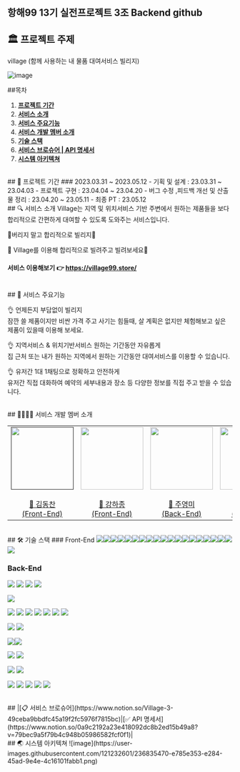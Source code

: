 ## 항해99 13기 실전프로젝트 3조 Backend github

## 🏛 프로젝트 주제
village (함께 사용하는 내 물품 대여서비스 빌리지)

![image](https://user-images.githubusercontent.com/121232601/236824690-a57b0033-abf3-4db0-947c-d7cb301a5aff.png)

##목차

1. [**프로젝트 기간**](#1) 
2. [**서비스 소개**](#2) 
3. [**서비스 주요기능**](#3) 
4. [**서비스 개발 멤버 소개**](#4) 
5. [**기술 스택**](#5)
6. [**서비스 브로슈어 | API 명세서**](#6)
7. [**시스템 아키텍쳐**](#7) 

<br/>


<div id="1"></div>
## 📅 프로젝트 기간
### 2023.03.31 ~ 2023.05.12
- 기획 및 설계 : 23.03.31 ~ 23.04.03
- 프로젝트 구현 : 23.04.04 ~ 23.04.20
- 버그 수정 ,피드백 개선 및 산출물 정리 : 23.04.20 ~ 23.05.11
- 최종 PT : 23.05.12

<br/>


<div id="2"></div>
## 🔍 서비스 소개
Village는 지역 및 위치서비스 기반 주변에서 원하는 제품들을 보다 합리적으로 간편하게 대여할 수 있도록 도와주는 서비스입니다.

📌버리지 말고 합리적으로 빌리지📌

📌 Village를 이용해 합리적으로 빌려주고 빌려보세요📌
#### 서비스 이용해보기 👉 https://village99.store/

<br/>


<div id="3"></div>
## 📲 서비스 주요기능

👌 언제든지 부담없이 빌리지  
잠깐 쓸 제품이지만 비싼 가격 주고 사기는 힘들때, 살 계획은 없지만 체험해보고 싶은 제품이 있을때 이용해 보세요.

👌 지역서비스 & 위치기반서비스 원하는 기간동안 자유롭게  
집 근처 또는 내가 원하는 지역에서 원하는 기간동안 대여서비스를 이용할 수 있습니다.

👌 유저간 1대 1채팅으로 정확하고 안전하게  
유저간 직접 대화하여 예약의 세부내용과 장소 등 다양한 정보를 직접 주고 받을 수 있습니다.

<br/>


<div id="4"></div>
## 👩‍👩‍👧‍👧 서비스 개발 멤버 소개
<table>
    <tr><td height="140px" align="center"> <a href=""https://github.com/Dongckim">
            <img src="https://avatars.githubusercontent.com/Dongckim" width="140px" /> <br><br> 🤪 김동찬 <br>(Front-End) </a> <br></td>
        <td height="140px" align="center"> <a href="https://github.com/monoha724">
            <img src="https://avatars.githubusercontent.com/monoha724" width="140px" /> <br><br> 🤪 강하종 <br>(Front-End) </a> <br></td>
        <td height="140px" align="center"> <a href="https://github.com/jooyeongmee">
            <img src="https://avatars.githubusercontent.com/jooyeongmee" width="140px" /> <br><br> 🤪 주영미 <br>(Back-End) </a> <br></td>
        <td height="140px" align="center"> <a href="https://github.com/Apfelsaft-ASAP">
            <img src="https://avatars.githubusercontent.com/Apfelsaft-ASAP" width="140px" /> <br><br> 🤪 노명빈 <br>(Back-End) </a> <br></td>
        <td height="140px" align="center"> <a href="">
            <img src="https://avatars.githubusercontent.com/*" width="140px" /> <br><br> 🤪 이예지 <br>(Designer) </a> <br></td>    
    </tr>
<table>

<br/>


<div id="5"></div>
## 🛠 기술 스택
### Front-End
<img src="https://img.shields.io/badge/visualstudio-5C2D91?style=flat-square&logo=visualstudio&logoColor=white"/> <img src="https://img.shields.io/badge/github-181717?style=flat-square&logo=github&logoColor=white"/>  <img src="https://img.shields.io/badge/git-F05032?style=flat-square&logo=git&logoColor=white"/>  
<img src="https://img.shields.io/badge/javascript-F7DF1E?style=flat-square&logo=javascript&logoColor=white"/> <img src="https://img.shields.io/badge/react-61DAFB?style=flat-square&logo=react&logoColor=white"/>  
<img src="https://img.shields.io/badge/reactquery-FF4154?style=flat-square&logo=reactquery&logoColor=white"/> <img src="https://img.shields.io/badge/axios-5A29E4?style=flat-square&logo=axios&logoColor=white"/> <img src="https://img.shields.io/badge/styledcomponents-DB7093?style=flat-square&logo=styledcomponents&logoColor=white"/> <img src="https://img.shields.io/badge/redux-764ABC?style=flat-square&logo=redux&logoColor=white"/> <img src="https://img.shields.io/badge/reactrouter-CA4245?style=flat-square&logo=reactrouter&logoColor=white"/> <img src="https://img.shields.io/badge/JWT-Decoder-FF6C37?style=flat-square&logoColor=white"/> <img src="https://img.shields.io/badge/react-datepicker-61DAFB?style=flat-square&logoColor=white"/> <img src="https://img.shields.io/badge/react-observer-61DAFB?style=flat-square&logoColor=white"/> <img src="https://img.shields.io/badge/stomp-000000?style=flat-square&logoColor=white"/> <img src="https://img.shields.io/badge/sockJS-F7DF1E?style=flat-square&logoColor=white"/> <img src="https://img.shields.io/badge/nanoid-3DDC84?style=flat-square&logoColor=white"/>  
<img src="https://img.shields.io/badge/AWS-CLI-232F3E?style=flat-square&logo=amazonaws&logoColor=white"/> <img src="https://img.shields.io/badge/AmazonS3-569A31?style=flat-square&logo=AmazonS3&logoColor=white"/> <img src="https://img.shields.io/badge/CloudFront-527FFF?style=flat-square&logoColor=white"/> <img src="https://img.shields.io/badge/AWS Route 53-FF6C37?style=flat-square&logoColor=white">

### Back-End
<img src="https://img.shields.io/badge/IntelliJIDEA-000000?style=flat-square&logo=IntelliJIDEA&logoColor=white"/> <img src="https://img.shields.io/badge/Postman-FF6C37?style=flat-square&logo=Postman&logoColor=white"/> <img src="https://img.shields.io/badge/github-181717?style=flat-square&logo=github&logoColor=white"/>  <img src="https://img.shields.io/badge/git-F05032?style=flat-square&logo=git&logoColor=white"/> 

<img src="https://img.shields.io/badge/Java-007396?style=flat-square&logo=Java&logoColor=white"/> 
 
<img src="https://img.shields.io/badge/gradle-02303A?style=flat-square&logo=gradle&logoColor=white"/> <img src="https://img.shields.io/badge/Spring-6DB33F?style=flat-square&logo=spring&logoColor=white"/>  <img src="https://img.shields.io/badge/SpringSecurity-6DB33F?style=flat-square&logo=SpringSecurity&logoColor=white"/> <img src="https://img.shields.io/badge/SpringBoot-6DB33F?style=flat-square&logo=springboot&logoColor=white"/> <img src="https://img.shields.io/badge/jsonwebtokens-000000?style=flat-square&logo=jsonwebtokens&logoColor=white"> <img src="https://img.shields.io/badge/Web Socket-02303A?style=flat-square&logoColor=white"/> <img src="https://img.shields.io/badge/stomp-02303A?style=flat-square&logoColor=white"/>

<img src="https://img.shields.io/badge/AmazonRDS-527FFF?style=flat-square&logo=AmazonRDS&logoColor=white"/> <img src="https://img.shields.io/badge/redis-DC382D?style=flat-square&logo=redis&logoColor=white"/> 

<img src="https://img.shields.io/badge/AWS Route 53-FF6C37?style=flat-square&logoColor=white"> 

<img src="https://img.shields.io/badge/CloudFront-527FFF?style=flat-square&logoColor=white"/>

<img src="https://img.shields.io/badge/CodeDeploy-007396?style=flat-square&logoColor=white"/> <img src="https://img.shields.io/badge/GitHub Actions-2088FF?style=flat-square&logo=githubactions&logoColor=white"/>

<img src="https://img.shields.io/badge/apachejmeter-D22128?style=flat-square&logo=apachejmeter&logoColor=white"/>  <img src="https://img.shields.io/badge/Jacoco-D22128?style=flat-square&logoColor=white"/>

<img src="https://img.shields.io/badge/https-527FFF?style=flat-square"> <img src="https://img.shields.io/badge/AmazonEC2-FF9900?style=flat-square&logo=AmazonEC2&logoColor=white"/>  <img src="https://img.shields.io/badge/AmazonS3-569A31?style=flat-square&logo=AmazonS3&logoColor=white"/>  <img src="https://img.shields.io/badge/MySQL-4479A1?style=flat-square&logo=MySQL&logoColor=white"/>  <img src="https://img.shields.io/badge/Ubuntu-E95420?style=flat-square&logo=Ubuntu&logoColor=white"/>

<br/>


<div id="6"></div>
## |[📋 서비스 브로슈어](https://www.notion.so/Village-3-49ceba9bbdfc45a19f2fc5976f7815bc)|[✅ API 명세서](https://www.notion.so/0a9c2192a23e418092dc8b2ed15b49a8?v=79bec9a5f79b4c948b05986582fcf0f1)|


<br/>


<div id="7"></div>
## 🌏 시스템 아키텍쳐
![image](https://user-images.githubusercontent.com/121232601/236835470-e785e353-e284-45ad-9e4e-4c16101fabb1.png)
